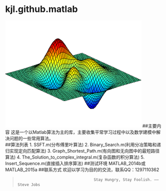 # kjl.github.matlab
![github](https://github.com/Lovingmylove/kjl.github.matlab/blob/master/images/DancingPeaks.gif "github")
##主要内容
    这是一个以Matlab算法为主的库，主要收集平常学习过程中以及数学建模中解决问题的一些常用算法。    
##算法列表
    1. SSFT.m(分布傅里叶算法)
    2. Binary_Search.m(利用分冶策略和递归实现定向匹配算法)
    3. Graph_Shortest_Path.m(有向图和无向图中的最短路径算法)
    4. The_Solution_to_complex_integral.m(复杂函数的积分算法)
    5. Insert_Sequence.m(直接插入排序算法)
##测试环境
    MATLAB_2014b或MATLAB_2015a
##联系方式
    欢迎以学习为目的的交流，联系QQ：1297110362
>                                       Stay Hungry, Stay Foolish. ——Steve Jobs
